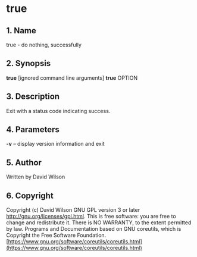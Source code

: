 # true

## 1. Name

true - do nothing, successfully

## 2. Synopsis

**true** \[ignored command line arguments\]   **true** OPTION

## 3. Description

Exit with a status code indicating success.

## 4. Parameters

**-v** – display version information and exit

## 5. Author

Written by David Wilson

## 6. Copyright

Copyright \(c\) David Wilson   GNU GPL version 3 or later
<http://gnu.org/licenses/gpl.html>. This is free software: you are free
to change and redistribute it.  There is NO WARRANTY, to the extent
permitted by law.   Programs and Documentation based on GNU coreutils,
which is Copyright the Free Software Foundation.
[https://www.gnu.org/software/coreutils/coreutils.html](https://www.gnu.org/software/coreutils/coreutils.html)
